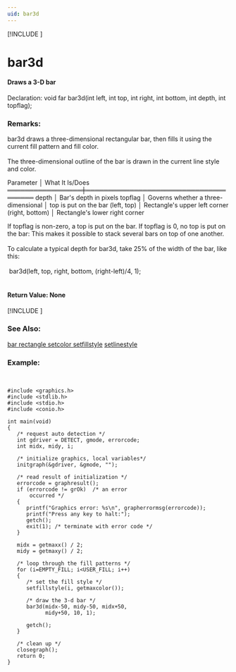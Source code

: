 ```yaml
---
uid: bar3d
---
```

[!INCLUDE [](../includes/graphics_header.md)]
# bar3d

#### Draws a 3-D bar

<div class="data">
 Declaration:  void far bar3d(int left, int top, int right, int bottom,
            int depth, int topflag);
<br></div>

### Remarks:
bar3d draws a three-dimensional rectangular bar, then fills it using the current fill pattern and fill color.<br><br>
The three-dimensional outline of the bar is drawn in the current line style and color.<br>

<div class="data">
  Parameter       │ What It Is/Does
 ═════════════════╪══════════════════════════════════════
  depth           │ Bar's depth in pixels
  topflag         │ Governs whether a three-dimensional
                  │ top is put on the bar
  (left, top)     │ Rectangle's upper left corner
  (right, bottom) │ Rectangle's lower right corner
<br></div>

If topflag is non-zero, a top is put on the bar. If topflag is 0, no top is put on the bar: This makes it possible to stack several bars on top of one another.<br><br>
To calculate a typical depth for bar3d, take 25% of the width of the bar, like this:<br><br>
&nbsp;bar3d(left, top, right, bottom, (right-left)/4, 1);<br><br>

#### Return Value:  None

[!INCLUDE [](../includes/portability.md)]

### See Also:
<div class="data"><a href="bar.md">  bar         </a> <a href="rectangle.md">  rectangle   </a> <a href="setcolor.md">  setcolor    </a> <a href="setfillstyle.md">  setfillstyle</a> <a href="setlinestyle.md">  setlinestyle</a>
<br></div>

### Example:

<br>

```
#include <graphics.h>
#include <stdlib.h>
#include <stdio.h>
#include <conio.h>

int main(void)
{
   /* request auto detection */
   int gdriver = DETECT, gmode, errorcode;
   int midx, midy, i;

   /* initialize graphics, local variables*/
   initgraph(&gdriver, &gmode, "");

   /* read result of initialization */
   errorcode = graphresult();
   if (errorcode != grOk)  /* an error
       occurred */
   {
      printf("Graphics error: %s\n", grapherrormsg(errorcode));
      printf("Press any key to halt:");
      getch();
      exit(1); /* terminate with error code */
   }

   midx = getmaxx() / 2;
   midy = getmaxy() / 2;

   /* loop through the fill patterns */
   for (i=EMPTY_FILL; i<USER_FILL; i++)
   {
      /* set the fill style */
      setfillstyle(i, getmaxcolor());

      /* draw the 3-d bar */
      bar3d(midx-50, midy-50, midx+50,
            midy+50, 10, 1);

      getch();
   }

   /* clean up */
   closegraph();
   return 0;
}
```

<br>